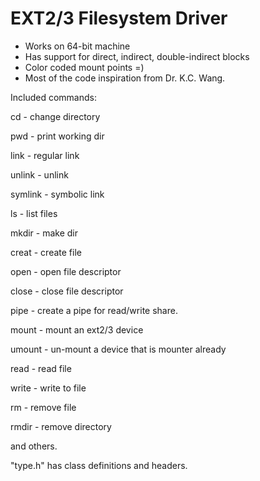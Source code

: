 # EXT2/3 Filesystem Driver

- Works on 64-bit machine
- Has support for direct, indirect, double-indirect blocks
- Color coded mount points =)
- Most of the code inspiration from Dr. K.C. Wang.


Included commands:

 cd       - change directory
 
 pwd      - print working dir
 
 link     - regular link
 
 unlink   - unlink
 
 symlink  - symbolic link
 
 ls       - list files
 
 mkdir    - make dir
 
 creat    - create file
 
 open     - open file descriptor
 
 close    - close file descriptor
 
 pipe     - create a pipe for read/write share.
 
 mount    - mount an ext2/3 device
 
 umount   - un-mount a device that is mounter already
 
 read     - read file
 
 write    - write to file
 
 rm       - remove file
 
 rmdir    - remove directory
 
 and others. 
 
 
 "type.h" has class definitions and headers.
